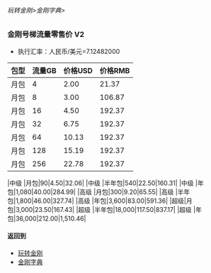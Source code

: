 ###### 玩转金刚>金刚字典>
### 金刚号梯流量零售价 V2

- 执行汇率：人民币/美元=7.12482000

|包型|流量GB|价格USD|价格RMB|
| ------| ------| ------|------| 
|月包|4|2.00|21.37|
|月包|8|3.00|106.87| 
|月包|16|4.50|192.37| 
|月包|32|6.75|192.37| 
|月包|64|10.13|192.37|
|月包|128|15.19|192.37| 
|月包|256|22.78|192.37| 


|中级 |月包|90|4.50|32.06|
|中级 |半年包|540|22.50|160.31|
|中级 |年包|1,080|40.00|284.99|
|高级 |月包|300|9.20|65.55|
|高级 |半年包|1,800|46.00|327.74|
|高级 |年包|3,600|83.00|591.36|
|超级|月包|3,000|23.50|167.43|
|超级 |半年包|18,000|117.50|837.17|
|超级 |年包|36,000|212.00|1,510.46|



#### 返回到
- [玩转金刚](https://github.com/a2zitpro/web/blob/master/LadderFree/A.md)
- [金刚字典](https://github.com/a2zitpro/web/blob/master/LadderFree/kkDictionary/KKDictionary.md)
